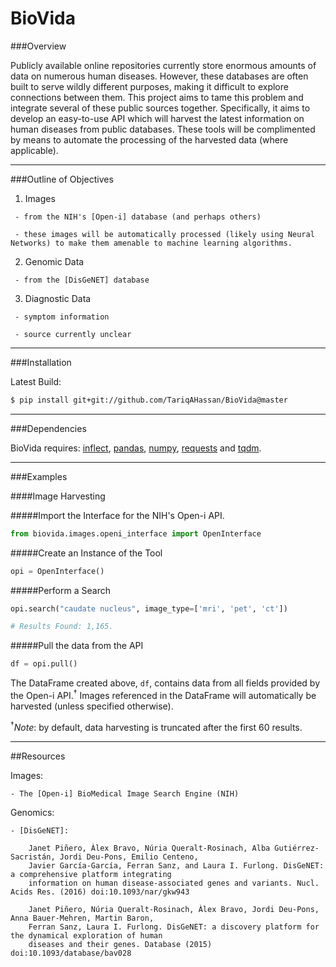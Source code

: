 BioVida
===


###Overview

Publicly available online repositories currently store enormous amounts of data on numerous human diseases. However, 
these databases are often built to serve wildly different purposes, making it difficult to explore connections between 
them. This project aims to tame this problem and integrate several of these public sources together.
Specifically, it aims to develop an easy-to-use API which will harvest the latest information on human diseases from 
public databases. These tools will be complimented by means to automate the processing of the harvested data 
(where applicable).

------------------------------------------------------------------------

###Outline of Objectives

   1. Images
   
     - from the NIH's [Open-i] database (and perhaps others)
        
     - these images will be automatically processed (likely using Neural Networks) to make them amenable to machine learning algorithms.

   2. Genomic Data
   
     - from the [DisGeNET] database
    
   3. Diagnostic Data
   
     - symptom information
        
     - source currently unclear

------------------------------------------------------------------------

###Installation

Latest Build:
```bash
$ pip install git+git://github.com/TariqAHassan/BioVida@master
```

------------------------------------------------------------------------

###Dependencies

BioVida requires: [inflect], [pandas], [numpy], [requests] and [tqdm].

------------------------------------------------------------------------

###Examples


####Image Harvesting


#####Import the Interface for the NIH's Open-i API.
```python
from biovida.images.openi_interface import OpenInterface
```

#####Create an Instance of the Tool
```python
opi = OpenInterface()
```

#####Perform a Search
```python
opi.search("caudate nucleus", image_type=['mri', 'pet', 'ct'])

# Results Found: 1,165.
```

#####Pull the data from the API
```python
df = opi.pull()
```

The DataFrame created above, `df`, contains data from all fields provided by the Open-i API.<sup>†</sup>
Images referenced in the DataFrame will automatically be harvested (unless specified otherwise).

<sup>†</sup>*Note*: by default, data harvesting is truncated after the first 60 results.

------------------------------------------------------------------------

##Resources

Images:

    - The [Open-i] BioMedical Image Search Engine (NIH)

Genomics:

    - [DisGeNET]:
    
        Janet Piñero, Àlex Bravo, Núria Queralt-Rosinach, Alba Gutiérrez-Sacristán, Jordi Deu-Pons, Emilio Centeno, 
        Javier García-García, Ferran Sanz, and Laura I. Furlong. DisGeNET: a comprehensive platform integrating 
        information on human disease-associated genes and variants. Nucl. Acids Res. (2016) doi:10.1093/nar/gkw943
    
        Janet Piñero, Núria Queralt-Rosinach, Àlex Bravo, Jordi Deu-Pons, Anna Bauer-Mehren, Martin Baron, 
        Ferran Sanz, Laura I. Furlong. DisGeNET: a discovery platform for the dynamical exploration of human 
        diseases and their genes. Database (2015) doi:10.1093/database/bav028


[inflect]: https://pypi.python.org/pypi/inflect
[pandas]: http://pandas.pydata.org
[numpy]: http://www.numpy.org
[requests]: http://docs.python-requests.org/en/master/
[tqdm]: https://github.com/tqdm/tqdm
[Open-i]: https://openi.nlm.nih.gov
[DisGeNET]: http://www.disgenet.org/web/DisGeNET/menu








